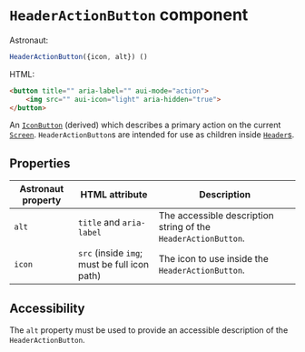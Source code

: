 # `HeaderActionButton` component
Astronaut:
```javascript
HeaderActionButton({icon, alt}) ()
```

HTML:
```html
<button title="" aria-label="" aui-mode="action">
    <img src="" aui-icon="light" aria-hidden="true">
</button>
```

An [`IconButton`](iconbutton.md) (derived) which describes a primary action on the current [`Screen`](screen.md). `HeaderActionButton`s are intended for use as children inside [`Header`s](header.md).

## Properties
| Astronaut property | HTML attribute | Description |
|---|---|---|
|`alt` | `title` and `aria-label` | The accessible description string of the `HeaderActionButton`. |
| `icon` | `src` (inside `img`; must be full icon path) | The icon to use inside the `HeaderActionButton`. |

## Accessibility
The `alt` property must be used to provide an accessible description of the `HeaderActionButton`.